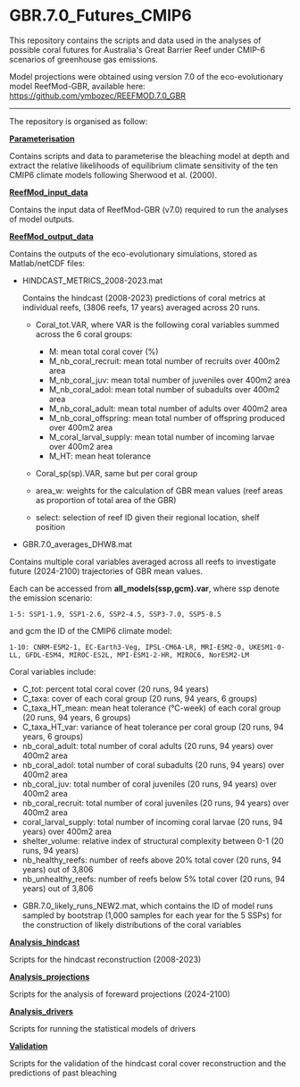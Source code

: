 # GBR.7.0_Futures_CMIP6
This repository contains the scripts and data used in the analyses of possible coral futures for Australia's Great Barrier Reef under CMIP-6 scenarios of greenhouse gas emissions.

Model projections were obtained using version 7.0 of the eco-evolutionary model ReefMod-GBR, available here:
https://github.com/ymbozec/REEFMOD.7.0_GBR

***
The repository is organised as follow:

[**Parameterisation**](https://github.com/ymbozec/GBR_futures/Parmeterisation)

Contains scripts and data to parameterise the bleaching model at depth and extract the relative likelihoods of equilibrium climate sensitivity of the ten CMIP6 climate models following Sherwood et al. (2000).

[**ReefMod_input_data**](https://github.com/ymbozec/GBR_futures/ReefMod_input_data)

Contains the input data of ReefMod-GBR (v7.0) required to run the analyses of model outputs.

[**ReefMod_output_data**](https://github.com/ymbozec/GBR_futures/ReefMod_output_data)

Contains the outputs of the eco-evolutionary simulations, stored as Matlab/netCDF files:

* HINDCAST_METRICS_2008-2023.mat

  Contains the hindcast (2008-2023) predictions of coral metrics at individual reefs, (3806 reefs, 17 years) averaged across 20 runs.
    
   + Coral_tot.VAR, where VAR is the following coral variables summed across the 6 coral groups: 
     - M: mean total coral cover (%)</li>
      - M_nb_coral_recruit: mean total number of recruits over 400m2 area
      - M_nb_coral_juv: mean total number of juveniles over 400m2 area
      - M_nb_coral_adol: mean total number of subadults over 400m2 area 
      - M_nb_coral_adult: mean total number of adults over 400m2 area
      - M_nb_coral_offspring: mean total number of offspring produced over 400m2 area
      - M_coral_larval_supply: mean total number of incoming larvae over 400m2 area
      - M_HT: mean heat tolerance
      
   + Coral_sp(sp).VAR, same but per coral group
   + area_w: weights for the calculation of GBR mean values (reef areas as proportion of total area of the GBR)
   + select: selection of reef ID given their regional location, shelf position

* GBR.7.0_averages_DHW8.mat

Contains multiple coral variables averaged across all reefs to investigate future (2024-2100) trajectories of GBR mean values.

Each can be accessed from **all_models(ssp,gcm).var**, where ssp denote the emission scenario:

    1-5: SSP1-1.9, SSP1-2.6, SSP2-4.5, SSP3-7.0, SSP5-8.5

and gcm the ID of the CMIP6 climate model:

    1-10: CNRM-ESM2-1, EC-Earth3-Veg, IPSL-CM6A-LR, MRI-ESM2-0, UKESM1-0-LL, GFDL-ESM4, MIROC-ES2L, MPI-ESM1-2-HR, MIROC6, NorESM2-LM 

Coral variables include:
   + C_tot: percent total coral cover (20 runs, 94 years)
   + C_taxa: cover of each coral group (20 runs, 94 years, 6 groups)
   + C_taxa_HT_mean: mean heat tolerance (°C-week) of each coral group (20 runs, 94 years, 6 groups)
   + C_taxa_HT_var: variance of heat tolerance per coral group (20 runs, 94 years, 6 groups)
   + nb_coral_adult: total number of coral adults (20 runs, 94 years) over 400m2 area
   + nb_coral_adol: total number of coral subadults (20 runs, 94 years) over 400m2 area
   + nb_coral_juv: total number of coral juveniles (20 runs, 94 years) over 400m2 area
   + nb_coral_recruit: total number of coral juveniles (20 runs, 94 years) over 400m2 area
   + coral_larval_supply: total number of incoming coral larvae (20 runs, 94 years) over 400m2 area 
   + shelter_volume: relative index of structural complexity between 0-1 (20 runs, 94 years)
   + nb_healthy_reefs: number of reefs above 20% total cover (20 runs, 94 years) out of 3,806
   + nb_unhealthy_reefs: number of reefs below 5% total cover (20 runs, 94 years) out of 3,806
 
* GBR.7.0_likely_runs_NEW2.mat, which contains the ID of model runs sampled by bootstrap (1,000 samples for each year for the 5 SSPs) for the construction of likely distributions of the coral variables

[**Analysis_hindcast**](https://github.com/ymbozec/GBR_futures/Analysis_hindcast)

Scripts for the hindcast reconstruction (2008-2023)

[**Analysis_projections**](https://github.com/ymbozec/GBR_futures/Analysis_projections)

Scripts for the analysis of foreward projections (2024-2100)

[**Analysis_drivers**](https://github.com/ymbozec/GBR_futures/Analysis_drivers)

Scripts for running the statistical models of drivers

[**Validation**](https://github.com/ymbozec/GBR_futures/Validation)

Scripts for the validation of the hindcast coral cover reconstruction and the predictions of past bleaching
